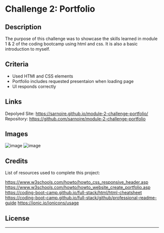 # Challenge 2: Portfolio

## Description

The purpose of this challenge was to showcase the skills learned in module 1 & 2 of the coding bootcamp using html and css. It is also a basic introduction to myself. 

## Criteria
<ul> 
  <li>Used HTMl and CSS elements</li>
  <li>Portfolio includes requested presentaion when loading page</li>
  <li>UI responds correctly</li>
 </ul>
 
## Links
 Depolyed Site: https://sarnoire.github.io/module-2-challenge-portfolio/
 <br>Repository: https://github.com/sarnoire/module-2-challenge-portfolio
 
 ## Images
 ![image](https://user-images.githubusercontent.com/115049982/213898481-5b093314-ef5e-440a-a02e-175592478908.png)
 ![image](https://user-images.githubusercontent.com/115049982/213898685-2367edaf-8537-4994-8d01-c2d3d25b6dad.png)

## Credits

List of resources used to complete this project:

https://www.w3schools.com/howto/howto_css_responsive_header.asp
https://www.w3schools.com/howto/howto_website_create_portfolio.asp
https://coding-boot-camp.github.io/full-stack/html/html-cheatsheet
https://coding-boot-camp.github.io/full-stack/github/professional-readme-guide
https://ionic.io/ionicons/usage

## License

---
